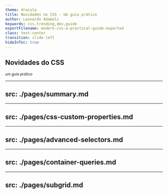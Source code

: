 ```yaml
---
theme: dracula
title: Novidades no CSS - Um guia prático
author: Leonardo Adamoli
keywords: css,trending,dev,guide
exportFilename: modern-css-a-practical-guide-exported
class: text-center
transition: slide-left
hideInToc: true
---
```


<!-- Intro -->
<section>
  <h1 class="section-title" v-motion-slide-right>
    Novidades do CSS
  </h1>

  <small 
    class="inline-flex items-end gap-2 text-green" v-motion-slide-left>
    <i>um guia prático</i>
    <fluent-emoji-nail-polish-light class="w-[30px] h-[30px]" />
  </small>
</section>

<!-- Toc -->
---
src: ./pages/summary.md
---

<!-- CSS custom properties -->
---
src: ./pages/css-custom-properties.md
---

<!-- Advanced selectors -->
---
src: ./pages/advanced-selectors.md
---

<!-- Container queries -->
---
src: ./pages/container-queries.md
---

<!-- Subgrid -->
---
src: ./pages/subgrid.md
---